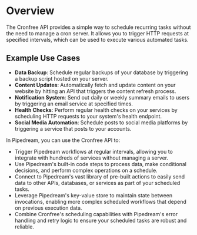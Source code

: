 # Overview

The Cronfree API provides a simple way to schedule recurring tasks without the need to manage a cron server. It allows you to trigger HTTP requests at specified intervals, which can be used to execute various automated tasks.

## Example Use Cases

- **Data Backup**: Schedule regular backups of your database by triggering a backup script hosted on your server.
- **Content Updates**: Automatically fetch and update content on your website by hitting an API that triggers the content refresh process.
- **Notification System**: Send out daily or weekly summary emails to users by triggering an email service at specified times.
- **Health Checks**: Perform regular health checks on your services by scheduling HTTP requests to your system's health endpoint.
- **Social Media Automation**: Schedule posts to social media platforms by triggering a service that posts to your accounts.

In Pipedream, you can use the Cronfree API to:

- Trigger Pipedream workflows at regular intervals, allowing you to integrate with hundreds of services without managing a server.
- Use Pipedream's built-in code steps to process data, make conditional decisions, and perform complex operations on a schedule.
- Connect to Pipedream's vast library of pre-built actions to easily send data to other APIs, databases, or services as part of your scheduled tasks.
- Leverage Pipedream's key-value store to maintain state between invocations, enabling more complex scheduled workflows that depend on previous execution data.
- Combine Cronfree's scheduling capabilities with Pipedream's error handling and retry logic to ensure your scheduled tasks are robust and reliable.

